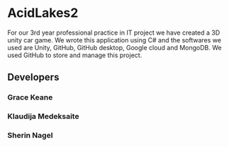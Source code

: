 # AcidLakes2
For our 3rd year professional practice in IT project we have created a 3D unity car game. We wrote this application using C# and the softwares we used are Unity, GitHub, GitHub desktop, Google cloud and MongoDB. We used GitHub to store and manage this project.

## Developers

### Grace Keane

### Klaudija Medeksaite

### Sherin Nagel
